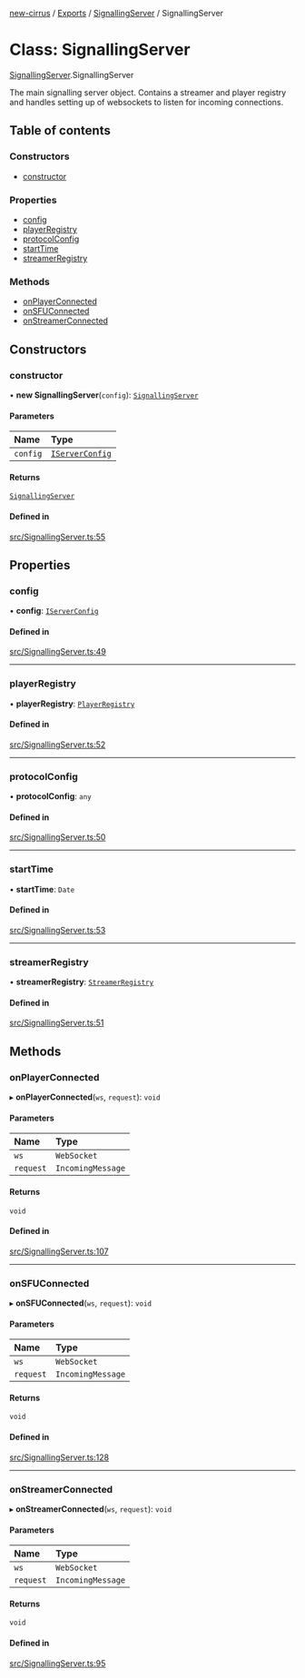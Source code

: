 [new-cirrus](../README.md) / [Exports](../modules.md) / [SignallingServer](../modules/SignallingServer.md) / SignallingServer

# Class: SignallingServer

[SignallingServer](../modules/SignallingServer.md).SignallingServer

The main signalling server object.
Contains a streamer and player registry and handles setting up of websockets
to listen for incoming connections.

## Table of contents

### Constructors

- [constructor](SignallingServer.SignallingServer.md#constructor)

### Properties

- [config](SignallingServer.SignallingServer.md#config)
- [playerRegistry](SignallingServer.SignallingServer.md#playerregistry)
- [protocolConfig](SignallingServer.SignallingServer.md#protocolconfig)
- [startTime](SignallingServer.SignallingServer.md#starttime)
- [streamerRegistry](SignallingServer.SignallingServer.md#streamerregistry)

### Methods

- [onPlayerConnected](SignallingServer.SignallingServer.md#onplayerconnected)
- [onSFUConnected](SignallingServer.SignallingServer.md#onsfuconnected)
- [onStreamerConnected](SignallingServer.SignallingServer.md#onstreamerconnected)

## Constructors

### constructor

• **new SignallingServer**(`config`): [`SignallingServer`](SignallingServer.SignallingServer.md)

#### Parameters

| Name | Type |
| :------ | :------ |
| `config` | [`IServerConfig`](../interfaces/SignallingServer.IServerConfig.md) |

#### Returns

[`SignallingServer`](SignallingServer.SignallingServer.md)

#### Defined in

[src/SignallingServer.ts:55](https://github.com/mcottontensor/PixelStreamingInfrastructure/blob/12733bc/new_cirrus/src/SignallingServer.ts#L55)

## Properties

### config

• **config**: [`IServerConfig`](../interfaces/SignallingServer.IServerConfig.md)

#### Defined in

[src/SignallingServer.ts:49](https://github.com/mcottontensor/PixelStreamingInfrastructure/blob/12733bc/new_cirrus/src/SignallingServer.ts#L49)

___

### playerRegistry

• **playerRegistry**: [`PlayerRegistry`](PlayerRegistry.PlayerRegistry.md)

#### Defined in

[src/SignallingServer.ts:52](https://github.com/mcottontensor/PixelStreamingInfrastructure/blob/12733bc/new_cirrus/src/SignallingServer.ts#L52)

___

### protocolConfig

• **protocolConfig**: `any`

#### Defined in

[src/SignallingServer.ts:50](https://github.com/mcottontensor/PixelStreamingInfrastructure/blob/12733bc/new_cirrus/src/SignallingServer.ts#L50)

___

### startTime

• **startTime**: `Date`

#### Defined in

[src/SignallingServer.ts:53](https://github.com/mcottontensor/PixelStreamingInfrastructure/blob/12733bc/new_cirrus/src/SignallingServer.ts#L53)

___

### streamerRegistry

• **streamerRegistry**: [`StreamerRegistry`](StreamerRegistry.StreamerRegistry.md)

#### Defined in

[src/SignallingServer.ts:51](https://github.com/mcottontensor/PixelStreamingInfrastructure/blob/12733bc/new_cirrus/src/SignallingServer.ts#L51)

## Methods

### onPlayerConnected

▸ **onPlayerConnected**(`ws`, `request`): `void`

#### Parameters

| Name | Type |
| :------ | :------ |
| `ws` | `WebSocket` |
| `request` | `IncomingMessage` |

#### Returns

`void`

#### Defined in

[src/SignallingServer.ts:107](https://github.com/mcottontensor/PixelStreamingInfrastructure/blob/12733bc/new_cirrus/src/SignallingServer.ts#L107)

___

### onSFUConnected

▸ **onSFUConnected**(`ws`, `request`): `void`

#### Parameters

| Name | Type |
| :------ | :------ |
| `ws` | `WebSocket` |
| `request` | `IncomingMessage` |

#### Returns

`void`

#### Defined in

[src/SignallingServer.ts:128](https://github.com/mcottontensor/PixelStreamingInfrastructure/blob/12733bc/new_cirrus/src/SignallingServer.ts#L128)

___

### onStreamerConnected

▸ **onStreamerConnected**(`ws`, `request`): `void`

#### Parameters

| Name | Type |
| :------ | :------ |
| `ws` | `WebSocket` |
| `request` | `IncomingMessage` |

#### Returns

`void`

#### Defined in

[src/SignallingServer.ts:95](https://github.com/mcottontensor/PixelStreamingInfrastructure/blob/12733bc/new_cirrus/src/SignallingServer.ts#L95)
